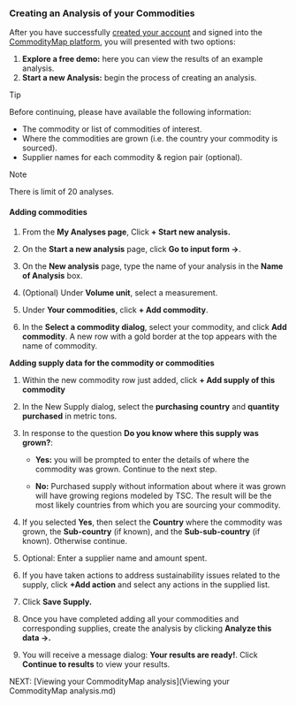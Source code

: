 ### Creating an Analysis of your Commodities

After you have successfully [created your account](https://portal.commoditymap.org/signup) and signed into the [CommodityMap platform](https://portal.commoditymap.org/my-analyses), you will presented with two options:   

1. **Explore a free demo:** here you can view the results of an example analysis.
2. **Start a new Analysis:** begin the process of creating an analysis.


> [!TIP]
> Before continuing, please have available the following information:
>- The commodity or list of commodities of interest.
> - Where the commodities are grown (i.e. the country your commodity is sourced).
> - Supplier names for each commodity & region pair (optional).

> [!NOTE]
> There is limit of 20 analyses. 

#### Adding commodities 


1. From the **My Analyses page**, Click **+ Start new analysis.**

2. On the **Start a new analysis** page, click **Go to input form ->**.

3. On the **New analysis** page, type the name of your analysis in the **Name of Analysis** box. 
4. (Optional) Under **Volume unit**, select a measurement.  

5. Under **Your commodities**, click  **+ Add commodity**. 



6. In the **Select a commodity dialog**, select your commodity, and click **Add commodity**. A new row with a gold border at the top appears with the name of commodity. 

**Adding supply data for the commodity or commodities** 

1. Within the new commodity row just added, click **+ Add supply of this commodity** 
2. In the New Supply dialog, select the **purchasing country** and **quantity purchased** in metric tons. 

3. In response to the question **Do you know where this supply was grown?**: 

    * **Yes:** you will be prompted to enter the details of where the commodity was grown. Continue to the next step. 


    * **No:** Purchased supply without information about where it was grown will have growing regions modeled by TSC. The result will be the most likely countries from which you are sourcing your commodity. 


4. If you selected **Yes**, then select the **Country** where the commodity was grown, the **Sub-country** (if known), and the **Sub-sub-country** (if known). Otherwise continue.  

5. Optional:  Enter a supplier name and amount spent. 

6. If you have taken actions to address sustainability issues related to the supply, click **+Add action** and select any actions in the supplied list. 

7. Click **Save Supply.** 

8. Once you have completed adding all your commodities and corresponding supplies, create the analysis by clicking **Analyze this data ->.**

9. You will receive a message dialog: **Your results are ready!**. Click **Continue to results** to view your results. 

NEXT: [Viewing your CommodityMap analysis](Viewing your CommodityMap analysis.md)